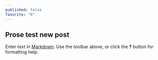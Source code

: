 ```yaml
---
published: false
favorite: "0"
---
```


## Prose test new post
<!--more-->
Enter text in [Markdown](http://daringfireball.net/projects/markdown/). Use the toolbar above, or click the **?** button for formatting help.
